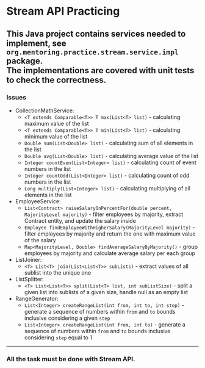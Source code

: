 # Stream API Practicing
 
## This Java project contains services needed to implement, see `org.mentoring.practice.stream.service.impl` package. <br> The implementations are covered with unit tests to check the correctness.

### Issues
* CollectionMathService:
  - `<T extends Comparable<T>> T max(List<T> list)` - calculating maximum value of the list
  - `<T extends Comparable<T>> T min(List<T> list)` - calculating minimum value of the list
  - `Double sum(List<Double> list)` - calculating sum of all elements in the list
  - `Double avg(List<Double> list)` - calculating average value of the list
  - `Integer countEven(List<Integer> list)` - calculating count of event numbers in the list
  - `Integer countOdd(List<Integer> list)` - calculating count of odd numbers in the list
  - `Long multiply(List<Integer> list)` - calculating multiplying of all elements in the list
* EmployeeService:
  - `List<Contract> raiseSalaryOnPercentFor(double percent, MajorityLevel majority)` - filter employees by majority, extract Contract entity, and update the salary inside
  - `Employee findEmployeeWithHigherSalary(MajorityLevel majority)` - filter employees by majority and return the one with maximum value of the salary
  - `Map<MajorityLevel, Double> findAverageSalaryByMajority()` - group employees by majority and calculate average salary per each group
* ListJoiner:
  - `<T> List<T> join(List<List<T>> subLists)` - extract values of all sublist into the unique one
* ListSplitter:
  - `<T> List<List<T>> split(List<T> list, int subListSize)` - split a given list into sublists of a given size, handle null as an empty list
* RangeGenerator:
  - `List<Integer> createRangeList(int from, int to, int step)` - generate a sequence of numbers within `from` and `to` bounds inclusive considering a given `step`
  - `List<Integer> createRangeList(int from, int to)` - generate a sequence of numbers within `from` and `to` bounds inclusive considering `step` equal to 1
<hr>

### All the task must be done with Stream API.